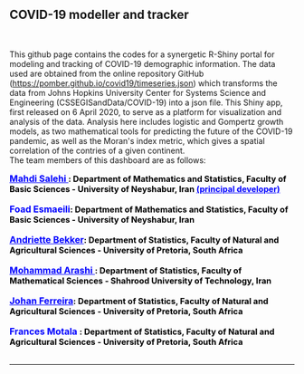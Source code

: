 <h2> COVID-19 modeller and tracker </h2><br>
                                    

This github page contains the codes for a synergetic R-Shiny portal for modeling and tracking of COVID-19 demographic information.
The data used are obtained from the online repository GitHub (https://pomber.github.io/covid19/timeseries.json) 
which transforms the data from Johns Hopkins University Center for Systems Science and Engineering (CSSEGISandData/COVID-19) into a json file.
This Shiny app, first released on 6 April 2020, to serve as a platform for visualization 
and analysis of the data. Analysis here includes logistic and Gompertz growth models, as two mathematical tools for predicting the future of the COVID-19 pandemic, 
as well as the  Moran's index metric, which gives a spatial correlation of the contries of a given continent.<br>
The team members of this dashboard are as follows:
<div style = 'font-size: 14.5px;color:black;font-weight:bold'>  <a style = 'font-size: 16px;color:blue;font-weight:bold'; href = http://salehi.neyshabur.ac.ir/math/salehi/ > Mahdi Salehi </a>: Department of Mathematics and Statistics, Faculty of Basic Sciences - University of Neyshabur, Iran  <a style = 'font-size: 14.5px;color:blue;font-weight:bold'; href = https://publons.com/researcher/3069341/mahdi-salehi/publications/> (principal developer) </a></div><br>
             <div style = 'font-size: 14.5px;color:black;font-weight:bold'>  <a style = 'font-size: 16px;color:blue;font-weight:bold'> Foad Esmaeili</a>: Department of Mathematics and Statistics, Faculty of Basic Sciences - University of Neyshabur, Iran </div><br>
        <div style = 'font-size: 14.5px;color:black;font-weight:bold'>  <a style = 'font-size: 16px;color:blue;font-weight:bold'; href = https://www.up.ac.za/statistics/article/2320366/prof-andritte-bekker> Andriette Bekker</a>: Department of Statistics, Faculty of Natural and Agricultural Sciences  - University of Pretoria, South Africa </div><br>
        <div style = 'font-size: 14.5px;color:black;font-weight:bold'>  <a style = 'font-size: 16px;color:blue;font-weight:bold'; href = https://scholar.google.com/citations?user=iBIh60UAAAAJ&hl=en> Mohammad Arashi </a>:  </a color:black; href = orcid.org/0000-0002-5881-9241 > Department of Statistics, Faculty of Mathematical Sciences - Shahrood University of Technology, Iran </a> </div><br>
        <div style = 'font-size: 14.5px;color:black;font-weight:bold'>  <a style = 'font-size: 16px;color:blue;font-weight:bold'; href = https://www.up.ac.za/statistics/article/2324000/mr-johan-ferreira> Johan Ferreira</a>: Department of Statistics, Faculty of Natural and Agricultural Sciences  - University of Pretoria, South Africa </div><br>
        <div style = 'font-size: 14.5px;color:black;font-weight:bold'>  <a style = 'font-size: 16px;color:blue;font-weight:bold'> Frances Motala </a>: Department of Statistics, Faculty of Natural and Agricultural Sciences - University of Pretoria, South Africa </div> <br> <hr>
